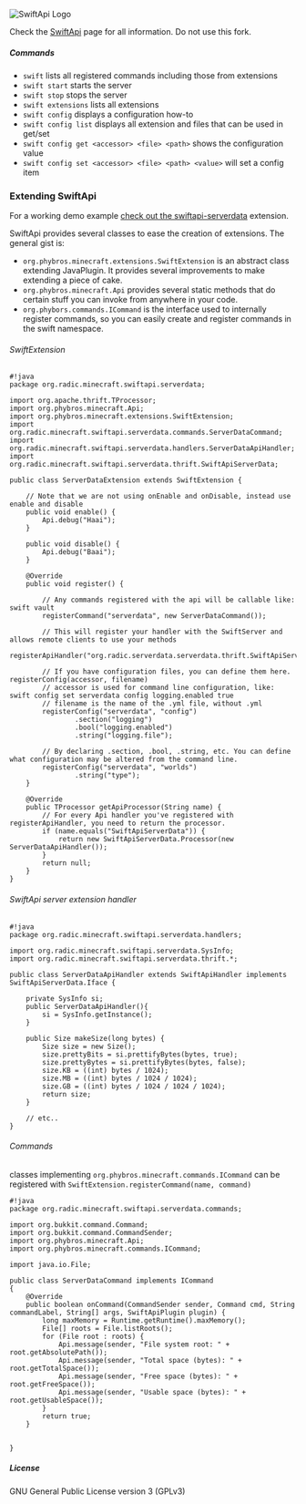 ![SwiftApi Logo](https://dev.bukkit.org/media/images/62/892/SwiftApi-256.png "SwiftApi is an Apache Thrift based API for your Bukkit server")

Check the [SwiftApi](https://bitbucket.org/phybros/swiftapi) page for all information. Do not use this fork.

##### Commands
- `swift` lists all registered commands including those from extensions
- `swift start` starts the server
- `swift stop` stops the server
- `swift extensions` lists all extensions
- `swift config` displays a configuration how-to
- `swift config list` displays all extension and files that can be used in get/set
- `swift config get <accessor> <file> <path>` shows the configuration value
- `swift config set <accessor> <file> <path> <value>` will set a config item

### Extending SwiftApi

For a working demo example [check out the swiftapi-serverdata](https://bitbucket.org/robinradic/swiftapi-serverdata) extension.
 
SwiftApi provides several classes to ease the creation of extensions. The general gist is:

- `org.phybros.minecraft.extensions.SwiftExtension` is an abstract class extending JavaPlugin. It provides several improvements to make extending a piece of cake.
- `org.phybros.minecraft.Api` provides several static methods that do certain stuff you can invoke from anywhere in your code.
- `org.phybors.commands.ICommand` is the interface used to internally register commands, so you can easily create and register commands in the swift namespace.
 
###### SwiftExtension
```
#!java
package org.radic.minecraft.swiftapi.serverdata;

import org.apache.thrift.TProcessor;
import org.phybros.minecraft.Api;
import org.phybros.minecraft.extensions.SwiftExtension;
import org.radic.minecraft.swiftapi.serverdata.commands.ServerDataCommand;
import org.radic.minecraft.swiftapi.serverdata.handlers.ServerDataApiHandler;
import org.radic.minecraft.swiftapi.serverdata.thrift.SwiftApiServerData;

public class ServerDataExtension extends SwiftExtension {

    // Note that we are not using onEnable and onDisable, instead use enable and disable
    public void enable() {
        Api.debug("Haai");
    }

    public void disable() {
        Api.debug("Baai");
    }

    @Override
    public void register() {
    
        // Any commands registered with the api will be callable like: swift vault
        registerCommand("serverdata", new ServerDataCommand());
        
        // This will register your handler with the SwiftServer and allows remote clients to use your methods
        registerApiHandler("org.radic.serverdata.serverdata.thrift.SwiftApiServerData");
        
        // If you have configuration files, you can define them here. registerConfig(accessor, filename)
        // accessor is used for command line configuration, like: swift config set serverdata config logging.enabled true
        // filename is the name of the .yml file, without .yml
        registerConfig("serverdata", "config")
                .section("logging")
                .bool("logging.enabled")
                .string("logging.file");
        
        // By declaring .section, .bool, .string, etc. You can define what configuration may be altered from the command line.        
        registerConfig("serverdata", "worlds")
                .string("type");
    }

    @Override
    public TProcessor getApiProcessor(String name) {
        // For every Api handler you've registered with registerApiHandler, you need to return the processor.
        if (name.equals("SwiftApiServerData")) {
            return new SwiftApiServerData.Processor(new ServerDataApiHandler());
        }
        return null;
    }
}
```

###### SwiftApi server extension handler
```
#!java
package org.radic.minecraft.swiftapi.serverdata.handlers;

import org.radic.minecraft.swiftapi.serverdata.SysInfo;
import org.radic.minecraft.swiftapi.serverdata.thrift.*;

public class ServerDataApiHandler extends SwiftApiHandler implements SwiftApiServerData.Iface {

    private SysInfo si;
    public ServerDataApiHandler(){
        si = SysInfo.getInstance();
    }

    public Size makeSize(long bytes) {
        Size size = new Size();
        size.prettyBits = si.prettifyBytes(bytes, true);
        size.prettyBytes = si.prettifyBytes(bytes, false);
        size.KB = ((int) bytes / 1024);
        size.MB = ((int) bytes / 1024 / 1024);
        size.GB = ((int) bytes / 1024 / 1024 / 1024);
        return size;
    }
    
    // etc..
}
```


###### Commands
classes implementing `org.phybros.minecraft.commands.ICommand` can be registered with `SwiftExtension.registerCommand(name, command)`
```
#!java
package org.radic.minecraft.swiftapi.serverdata.commands;

import org.bukkit.command.Command;
import org.bukkit.command.CommandSender;
import org.phybros.minecraft.Api;
import org.phybros.minecraft.commands.ICommand;

import java.io.File;

public class ServerDataCommand implements ICommand
{
    @Override
    public boolean onCommand(CommandSender sender, Command cmd, String commandLabel, String[] args, SwiftApiPlugin plugin) {
        long maxMemory = Runtime.getRuntime().maxMemory();
        File[] roots = File.listRoots();
        for (File root : roots) {
            Api.message(sender, "File system root: " + root.getAbsolutePath());
            Api.message(sender, "Total space (bytes): " + root.getTotalSpace());
            Api.message(sender, "Free space (bytes): " + root.getFreeSpace());
            Api.message(sender, "Usable space (bytes): " + root.getUsableSpace());
        }
        return true;
    }


}
```


##### License
GNU General Public License version 3 (GPLv3)